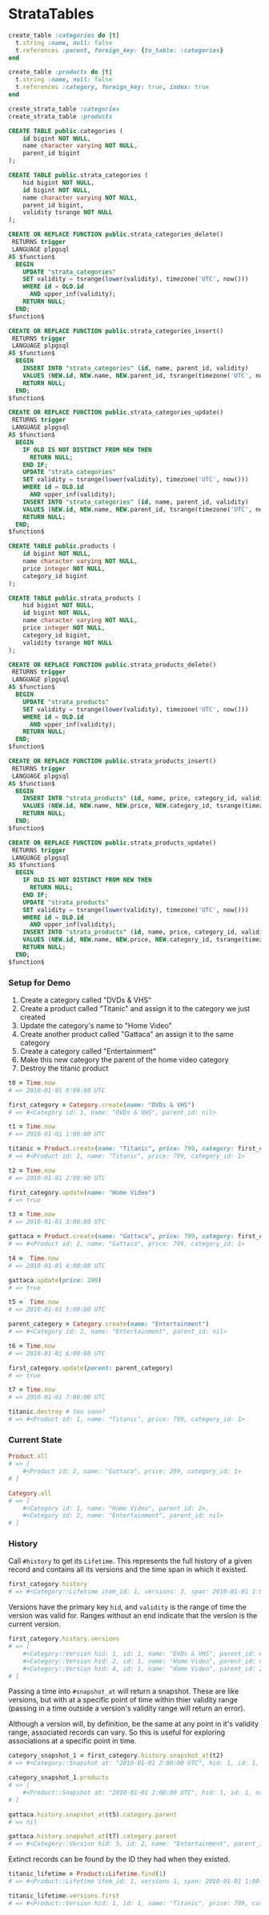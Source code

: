 # StrataTables

```ruby
create_table :categories do |t|
  t.string :name, null: false
  t.references :parent, foreign_key: {to_table: :categories}
end

create_table :products do |t|
  t.string :name, null: false
  t.references :category, foreign_key: true, index: true
end

create_strata_table :categories
create_strata_table :products
```

```sql
CREATE TABLE public.categories (
    id bigint NOT NULL,
    name character varying NOT NULL,
    parent_id bigint
);

CREATE TABLE public.strata_categories (
    hid bigint NOT NULL,
    id bigint NOT NULL,
    name character varying NOT NULL,
    parent_id bigint,
    validity tsrange NOT NULL
);

CREATE OR REPLACE FUNCTION public.strata_categories_delete()
 RETURNS trigger
 LANGUAGE plpgsql
AS $function$
  BEGIN
    UPDATE "strata_categories"
    SET validity = tsrange(lower(validity), timezone('UTC', now()))
    WHERE id = OLD.id
      AND upper_inf(validity);
    RETURN NULL;
  END;
$function$

CREATE OR REPLACE FUNCTION public.strata_categories_insert()
 RETURNS trigger
 LANGUAGE plpgsql
AS $function$
  BEGIN
    INSERT INTO "strata_categories" (id, name, parent_id, validity)
    VALUES (NEW.id, NEW.name, NEW.parent_id, tsrange(timezone('UTC', now()), NULL));
    RETURN NULL;
  END;
$function$

CREATE OR REPLACE FUNCTION public.strata_categories_update()
 RETURNS trigger
 LANGUAGE plpgsql
AS $function$
  BEGIN
    IF OLD IS NOT DISTINCT FROM NEW THEN
      RETURN NULL;
    END IF;
    UPDATE "strata_categories"
    SET validity = tsrange(lower(validity), timezone('UTC', now()))
    WHERE id = OLD.id
      AND upper_inf(validity);
    INSERT INTO "strata_categories" (id, name, parent_id, validity)
    VALUES (NEW.id, NEW.name, NEW.parent_id, tsrange(timezone('UTC', now()), NULL));
    RETURN NULL;
  END;
$function$

CREATE TABLE public.products (
    id bigint NOT NULL,
    name character varying NOT NULL,
    price integer NOT NULL,
    category_id bigint
);

CREATE TABLE public.strata_products (
    hid bigint NOT NULL,
    id bigint NOT NULL,
    name character varying NOT NULL,
    price integer NOT NULL,
    category_id bigint,
    validity tsrange NOT NULL
);

CREATE OR REPLACE FUNCTION public.strata_products_delete()
 RETURNS trigger
 LANGUAGE plpgsql
AS $function$
  BEGIN
    UPDATE "strata_products"
    SET validity = tsrange(lower(validity), timezone('UTC', now()))
    WHERE id = OLD.id
      AND upper_inf(validity);
    RETURN NULL;
  END;
$function$

CREATE OR REPLACE FUNCTION public.strata_products_insert()
 RETURNS trigger
 LANGUAGE plpgsql
AS $function$
  BEGIN
    INSERT INTO "strata_products" (id, name, price, category_id, validity)
    VALUES (NEW.id, NEW.name, NEW.price, NEW.category_id, tsrange(timezone('UTC', now()), NULL));
    RETURN NULL;
  END;
$function$

CREATE OR REPLACE FUNCTION public.strata_products_update()
 RETURNS trigger
 LANGUAGE plpgsql
AS $function$
  BEGIN
    IF OLD IS NOT DISTINCT FROM NEW THEN
      RETURN NULL;
    END IF;
    UPDATE "strata_products"
    SET validity = tsrange(lower(validity), timezone('UTC', now()))
    WHERE id = OLD.id
      AND upper_inf(validity);
    INSERT INTO "strata_products" (id, name, price, category_id, validity)
    VALUES (NEW.id, NEW.name, NEW.price, NEW.category_id, tsrange(timezone('UTC', now()), NULL));
    RETURN NULL;
  END;
$function$
```

### Setup for Demo

1. Create a category called "DVDs & VHS"
2. Create a product called "Titanic" and assign it to the category we just created
3. Update the category's name to "Home Video"
4. Create another product called "Gattaca" an assign it to the same category
5. Create a category called "Entertainment"
6. Make this new category the parent of the home video category
7. Destroy the titanic product

```ruby
t0 = Time.now
# => 2010-01-01 0:00:00 UTC

first_category = Category.create(name: "DVDs & VHS")
# => #<Category id: 1, name: "DVDs & VHS", parent_id: nil>

t1 = Time.now
# => 2010-01-01 1:00:00 UTC

titanic = Product.create(name: "Titanic", price: 799, category: first_category)
# => #<Product id: 1, name: "Titanic", price: 799, category_id: 1>

t2 = Time.now
# => 2010-01-01 2:00:00 UTC

first_category.update(name: "Home Video")
# => true

t3 = Time.now
# => 2010-01-01 3:00:00 UTC

gattaca = Product.create(name: "Gattaca", price: 799, category: first_category)
# => #<Product id: 2, name: "Gattaca", price: 799, category_id: 1>

t4 =  Time.now
# => 2010-01-01 4:00:00 UTC

gattaca.update(price: 299)
# => true

t5 =  Time.now
# => 2010-01-01 5:00:00 UTC

parent_category = Category.create(name: "Entertainment")
# => #<Category id: 2, name: "Entertainment", parent_id: nil>

t6 = Time.now
# => 2010-01-01 6:00:00 UTC

first_category.update(parent: parent_category)
# => true

t7 = Time.now
# => 2010-01-01 7:00:00 UTC

titanic.destroy # too soon?
# => #<Product id: 1, name: "Titanic", price: 799, category_id: 1>
```

### Current State

```ruby
Product.all
# => [
    #<Product id: 2, name: "Gattaca", price: 299, category_id: 1>
# ]

Category.all
# => [
    #<Category id: 1, name: "Home Video", parent_id: 2>,
    #<Category id: 2, name: "Entertainment", parent_id: nil>
# ]
```

### History

Call `#history` to get its `Lifetime`. This represents the full history of a given record and contains all its versions
and the time span in which it existed.

```ruby
first_category.history
# => #<Category::Lifetime item_id: 1, versions: 3, span: 2010-01-01 1:00:01 UTC...>
```

Versions have the primary key `hid`, and `validity` is the range of time the version was valid for. Ranges without an
end indicate that the version is the current version.

```ruby
first_category.history.versions
# => [
    #<Category::Version hid: 1, id: 1, name: "DVDs & VHS", parent_id: nil, validity: 2010-01-01 1:00:01 UTC...2010-01-01 2:00:01 UTC>,
    #<Category::Version hid: 2, id: 1, name: "Home Video", parent_id: nil, validity: 2010-01-01 2:00:01 UTC...2010-01-01 6:00:01 UTC>,
    #<Category::Version hid: 4, id: 1, name: "Home Video", parent_id: 2,   validity: 2010-01-01 6:00:01 UTC...>,
# ]
```

Passing a time into `#snapshot_at` will return a snapshot. These are like versions, but with at a specific point of time
within thier validity range (passing in a time outside a version's validity range will return an error).

Although a version will, by definition, be the same at any point in it's validity range, associated records can vary. So
this is useful for exploring associations at a specific point in time.

```ruby
category_snapshot_1 = first_category.history.snapshot_at(t2)
# => #<Category::Snapshot at: "2010-01-01 2:00:00 UTC", hid: 1, id: 1, name: "DVDs & VHS", parent_id: nil, validity: 2010-01-01 0:00:01 UTC...2010-01-01 2:00:01 UTC>

category_snapshot_1.products
# => [
    #<Product::Snapshot at: "2010-01-01 2:00:00 UTC", hid: 1, id: 1, name: "Titanic", price: 799, category_id 1, validity: 2010-01-01 1:00:01 UTC...2010-01-01 7:00:01 UTC>
# ]

gattaca.history.snapshot_at(t5).category.parent
# => nil

gattaca.history.snapshot_at(t7).category.parent
# => #<Category::Version hid: 5, id: 2, name: "Entertainment", parent_id: nil, validity: 2010-01-01 5:00:01 UTC...>
```

Extinct records can be found by the ID they had when they existed.

```ruby
titanic_lifetime = Product::Lifetime.find(1)
# => #<Product::Lifetime item_id: 1, versions 1, span: 2010-01-01 1:00:01 UTC...2010-01-01 7:00:01 UTC>

titanic_lifetime.versions.first
# => #<Product::Version hid: 1, id: 1, name: "Titanic", price: 799, category_id 1, validity: 2010-01-01 1:00:01 UTC...2010-01-01 7:00:01 UTC>
```
